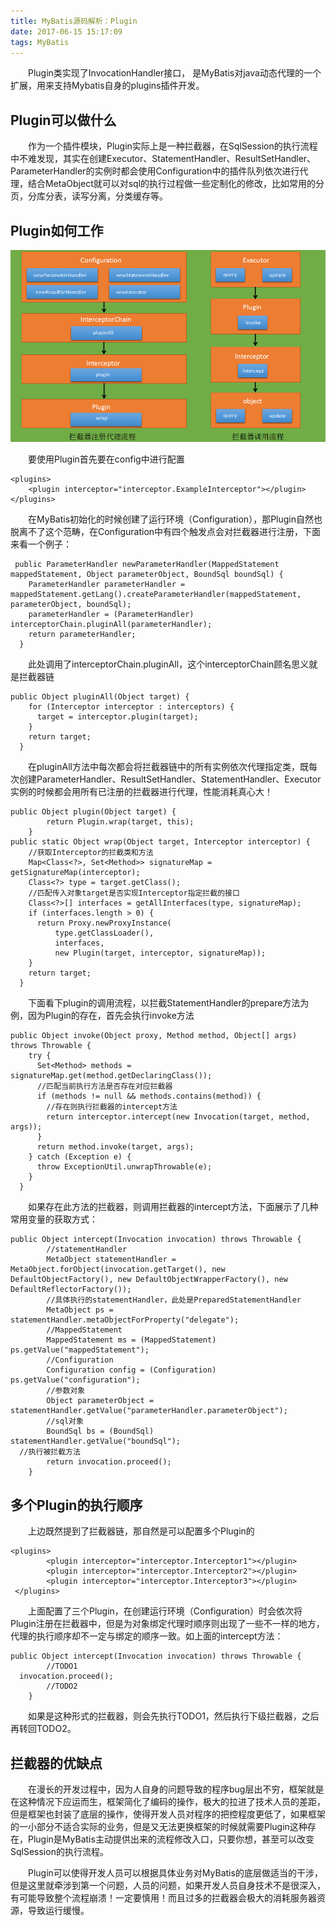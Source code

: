 ```yaml
---
title: MyBatis源码解析：Plugin
date: 2017-06-15 15:17:09
tags: MyBatis
---
```


　　Plugin类实现了InvocationHandler接口，  是MyBatis对java动态代理的一个扩展，用来支持Mybatis自身的plugins插件开发。

## Plugin可以做什么
　　作为一个插件模块，Plugin实际上是一种拦截器，在SqlSession的执行流程中不难发现，其实在创建Executor、StatementHandler、ResultSetHandler、ParameterHandler的实例时都会使用Configuration中的插件队列依次进行代理，结合MetaObject就可以对sql的执行过程做一些定制化的修改，比如常用的分页，分库分表，读写分离，分类缓存等。
<!-- more -->

## Plugin如何工作
![](/images/mybatis_23.png)

　　要使用Plugin首先要在config中进行配置

 	<plugins>
 		<plugin interceptor="interceptor.ExampleInterceptor"></plugin>
 	</plugins>

　　在MyBatis初始化的时候创建了运行环境（Configuration），那Plugin自然也脱离不了这个范畴，在Configuration中有四个触发点会对拦截器进行注册，下面来看一个例子：

	 public ParameterHandler newParameterHandler(MappedStatement mappedStatement, Object parameterObject, BoundSql boundSql) {
	    ParameterHandler parameterHandler = mappedStatement.getLang().createParameterHandler(mappedStatement, parameterObject, boundSql);
	    parameterHandler = (ParameterHandler) interceptorChain.pluginAll(parameterHandler);
	    return parameterHandler;
	  }
　　此处调用了interceptorChain.pluginAll，这个interceptorChain顾名思义就是拦截器链

	public Object pluginAll(Object target) {
	    for (Interceptor interceptor : interceptors) {
	      target = interceptor.plugin(target);
	    }
	    return target;
	  }
　　在pluginAll方法中每次都会将拦截器链中的所有实例依次代理指定类，既每次创建ParameterHandler、ResultSetHandler、StatementHandler、Executor实例的时候都会用所有已注册的拦截器进行代理，性能消耗真心大！

	public Object plugin(Object target) {
			return Plugin.wrap(target, this);
		}
	public static Object wrap(Object target, Interceptor interceptor) {
	    //获取Interceptor的拦截类和方法
	    Map<Class<?>, Set<Method>> signatureMap = getSignatureMap(interceptor);
	    Class<?> type = target.getClass();
	    //匹配传入对象target是否实现Interceptor指定拦截的接口
	    Class<?>[] interfaces = getAllInterfaces(type, signatureMap);
	    if (interfaces.length > 0) {
	      return Proxy.newProxyInstance(
	          type.getClassLoader(),
	          interfaces,
	          new Plugin(target, interceptor, signatureMap));
	    }
	    return target;
	  }

　　下面看下plugin的调用流程，以拦截StatementHandler的prepare方法为例，因为Plugin的存在，首先会执行invoke方法

	public Object invoke(Object proxy, Method method, Object[] args) throws Throwable {
	    try {
	      Set<Method> methods = signatureMap.get(method.getDeclaringClass());
	      //匹配当前执行方法是否存在对应拦截器
	      if (methods != null && methods.contains(method)) {
	    	//存在则执行拦截器的intercept方法
	        return interceptor.intercept(new Invocation(target, method, args));
	      }
	      return method.invoke(target, args);
	    } catch (Exception e) {
	      throw ExceptionUtil.unwrapThrowable(e);
	    }
	  }

　　如果存在此方法的拦截器，则调用拦截器的intercept方法，下面展示了几种常用变量的获取方式：

	public Object intercept(Invocation invocation) throws Throwable {
			//statementHandler
			MetaObject statementHandler = MetaObject.forObject(invocation.getTarget(), new DefaultObjectFactory(), new DefaultObjectWrapperFactory(), new DefaultReflectorFactory());
			//具体执行的statementHandler，此处是PreparedStatementHandler
			MetaObject ps = statementHandler.metaObjectForProperty("delegate");
			//MappedStatement
			MappedStatement ms = (MappedStatement) ps.getValue("mappedStatement");
			//Configuration
			Configuration config = (Configuration) ps.getValue("configuration");
			//参数对象
			Object parameterObject = statementHandler.getValue("parameterHandler.parameterObject");
			//sql对象
			BoundSql bs = (BoundSql) statementHandler.getValue("boundSql"); 
	  //执行被拦截方法
			return invocation.proceed();
		}

## 多个Plugin的执行顺序
　　上边既然提到了拦截器链，那自然是可以配置多个Plugin的

	<plugins>
	 		<plugin interceptor="interceptor.Interceptor1"></plugin>
	 		<plugin interceptor="interceptor.Interceptor2"></plugin>
	 		<plugin interceptor="interceptor.Interceptor3"></plugin>
	 </plugins>
　　上面配置了三个Plugin，在创建运行环境（Configuration）时会依次将Plugin注册在拦截器中，但是为对象绑定代理时顺序则出现了一些不一样的地方，代理的执行顺序却不一定与绑定的顺序一致。如上面的intercept方法：

	public Object intercept(Invocation invocation) throws Throwable {
			//TODO1
	  invocation.proceed();
			//TODO2
		}
　　如果是这种形式的拦截器，则会先执行TODO1，然后执行下级拦截器，之后再转回TODO2。

## 拦截器的优缺点
　　在漫长的开发过程中，因为人自身的问题导致的程序bug层出不穷，框架就是在这种情况下应运而生，框架简化了编码的操作，极大的拉进了技术人员的差距，但是框架也封装了底层的操作，使得开发人员对程序的把控程度更低了，如果框架的一小部分不适合实际的业务，但是又无法更换框架的时候就需要Plugin这种存在，Plugin是MyBatis主动提供出来的流程修改入口，只要你想，甚至可以改变SqlSession的执行流程。

　　Plugin可以使得开发人员可以根据具体业务对MyBatis的底层做适当的干涉，但是这里就牵涉到第一个问题，人员的问题，如果开发人员自身技术不是很深入，有可能导致整个流程崩溃！一定要慎用！而且过多的拦截器会极大的消耗服务器资源，导致运行缓慢。

